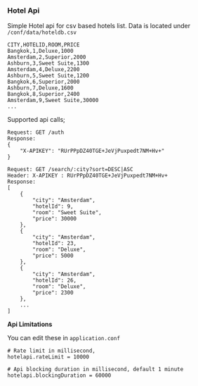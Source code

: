 ### Hotel Api

Simple Hotel api for csv based hotels list. 
Data is located under `/conf/data/hoteldb.csv`

```
CITY,HOTELID,ROOM,PRICE
Bangkok,1,Deluxe,1000
Amsterdam,2,Superior,2000
Ashburn,3,Sweet Suite,1300
Amsterdam,4,Deluxe,2200
Ashburn,5,Sweet Suite,1200
Bangkok,6,Superior,2000
Ashburn,7,Deluxe,1600
Bangkok,8,Superior,2400
Amsterdam,9,Sweet Suite,30000
...
```

Supported api calls;

```
Request: GET /auth
Response: 
{
    "X-APIKEY": "RUrPPpDZ40TGE+JeVjPuxpedt7NM+Hv+"
}

Request: GET /search/:city?sort=DESC|ASC
Header: X-APIKEY : RUrPPpDZ40TGE+JeVjPuxpedt7NM+Hv+ 
Response: 
[
    {
        "city": "Amsterdam",
        "hotelId": 9,
        "room": "Sweet Suite",
        "price": 30000
    },
    {
        "city": "Amsterdam",
        "hotelId": 23,
        "room": "Deluxe",
        "price": 5000
    },
    {
        "city": "Amsterdam",
        "hotelId": 26,
        "room": "Deluxe",
        "price": 2300
    },
    ...
]
```

**Api Limitations**

You can edit these in `application.conf`

```
# Rate limit in millisecond,
hotelapi.rateLimit = 10000

# Api blocking duration in millisecond, default 1 minute
hotelapi.blockingDuration = 60000
```





